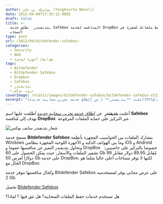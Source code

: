 ```yaml
---
author: يوغرطة بن علي (Youghourta Benali)
date: 2012-04-04T17:35:12.000Z
draft: false
title: >-
  بتديفندر  تطلق خدمة Safebox المنافسة لخدمة DropBox لحفظ ملفاتك مُشفرة في
  السحاب
type: post
url: /2012/04/bitdefender-safebox/
categories:
  - Security
  - Web
  - هواتف/ أجهزة لوحية
tags:
  - Bitdefender
  - Bitdefender Safebox
  - Dropbox
  - Safebox
  - بتديفندر
  - دروب بوكس
coverImage: /static/images/bitdefender-safebox/bitdefender-safebox-e1333560800690.png
excerpt: "أعلنت **بتديفندر** \_عن [إطلاق خدمة تخزين سحابية جديدة](http://www.bitdefenderme.com/news/%D8%A8%D8%AA%D8%AF%D9%8A%D9%81%D9%86%D8%AF%D8%B1-%D8%AA%D8%B7%D9%84%D9%82-%D9%88%D8%AD%D8%AF%D8%A7%D8%AA-%D8%A7%D9%84%D8%AA%D8%AE%D8%B2%D9%8A%D9%86-%D8%A7%D9%84%D8%B3%D8%AD%D8%A7%D8%A8%D9%8A%D8%A9-%D9%84%D8%A7%D8%AC%D9%87%D8%B2%D8%A9-%D8%A7%D9%84%D9%83%D9%85%D8%A8%D9%88%D8%AA%D8%B1-%D9%88-%D8%A7%D9%84%D8%A7%D8%AC%D9%87%D8%B2%D8%A9-%D8%A7%D9%84%D8%B9%D8%A7%D9%85%D9%84%D8%A9-%D8%B9%D9%84%D9%89-%D9%86%D8%B8%D8%A7%D9%85-%D8%A7%D9%86%D8%AF%D8%B1%D9%88%D9%8A%D8%AF-2385.html) أطلقت عليها اسم **Safebox** تهدف إلى مُنافسة **DropBox**\_ عبر التركيز على حماية الملفات المرفوعة.\n\n![شعار بتديفندر سايف بوكس](/static/images/bitdefender-safebox/bitdefender-safebox-e1333560800690.png)\n\nتسمح خدمة **Bitdefender Safebox** بتشارك الملفات بين الحواسيب المجهزة بأنظمة Windows وما بين الهواتف الذكية و"
---
```

أعلنت **بتديفندر**  عن [إطلاق خدمة تخزين سحابية جديدة](http://www.bitdefenderme.com/news/%D8%A8%D8%AA%D8%AF%D9%8A%D9%81%D9%86%D8%AF%D8%B1-%D8%AA%D8%B7%D9%84%D9%82-%D9%88%D8%AD%D8%AF%D8%A7%D8%AA-%D8%A7%D9%84%D8%AA%D8%AE%D8%B2%D9%8A%D9%86-%D8%A7%D9%84%D8%B3%D8%AD%D8%A7%D8%A8%D9%8A%D8%A9-%D9%84%D8%A7%D8%AC%D9%87%D8%B2%D8%A9-%D8%A7%D9%84%D9%83%D9%85%D8%A8%D9%88%D8%AA%D8%B1-%D9%88-%D8%A7%D9%84%D8%A7%D8%AC%D9%87%D8%B2%D8%A9-%D8%A7%D9%84%D8%B9%D8%A7%D9%85%D9%84%D8%A9-%D8%B9%D9%84%D9%89-%D9%86%D8%B8%D8%A7%D9%85-%D8%A7%D9%86%D8%AF%D8%B1%D9%88%D9%8A%D8%AF-2385.html) أطلقت عليها اسم **Safebox** تهدف إلى مُنافسة **DropBox**  عبر التركيز على حماية الملفات المرفوعة.

![شعار بتديفندر سايف بوكس](/static/images/bitdefender-safebox/bitdefender-safebox-e1333560800690.png)

تسمح خدمة **Bitdefender Safebox** بتشارك الملفات بين الحواسيب المجهزة بأنظمة Windows وما بين الهواتف الذكية و الأجهزة اللوحية المجهزة بنظامي iOS و Android وتحاول بتديفندر التميز عن منافسيها عموما و DropBox   خصوصا بالتركيز على خاصيتين: تشفير الملفات والأسعار، حيث يمكن الحصول على 60 Gb مُقابل 89.95 دولار مقابل 99 دولارًا لعرض 50 Gb على خدمة DropBox، لكنها لا توفر مساحات أعلى حاليا مثلما هو الحال مع DropBox.

وكحال منافستها تتوفر خدمة Bitdefender Safebox على عرض مجاني يوفر لمستخدميه 2 Gb.

تحميل [Bitdefender Safebox](http://www.bitdefender.com/solutions/safebox.html)

هل تستخدم خدمات حفظ الملفات السحابية؟ هل تثق فيها ؟ لماذا؟
